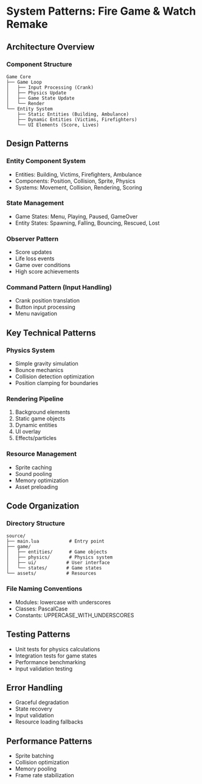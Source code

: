 # System Patterns: Fire Game & Watch Remake

## Architecture Overview

### Component Structure
```
Game Core
├── Game Loop
│   ├── Input Processing (Crank)
│   ├── Physics Update
│   ├── Game State Update
│   └── Render
└── Entity System
    ├── Static Entities (Building, Ambulance)
    ├── Dynamic Entities (Victims, Firefighters)
    └── UI Elements (Score, Lives)
```

## Design Patterns

### Entity Component System
- Entities: Building, Victims, Firefighters, Ambulance
- Components: Position, Collision, Sprite, Physics
- Systems: Movement, Collision, Rendering, Scoring

### State Management
- Game States: Menu, Playing, Paused, GameOver
- Entity States: Spawning, Falling, Bouncing, Rescued, Lost

### Observer Pattern
- Score updates
- Life loss events
- Game over conditions
- High score achievements

### Command Pattern (Input Handling)
- Crank position translation
- Button input processing
- Menu navigation

## Key Technical Patterns

### Physics System
- Simple gravity simulation
- Bounce mechanics
- Collision detection optimization
- Position clamping for boundaries

### Rendering Pipeline
1. Background elements
2. Static game objects
3. Dynamic entities
4. UI overlay
5. Effects/particles

### Resource Management
- Sprite caching
- Sound pooling
- Memory optimization
- Asset preloading

## Code Organization

### Directory Structure
```
source/
├── main.lua           # Entry point
├── game/
│   ├── entities/      # Game objects
│   ├── physics/       # Physics system
│   ├── ui/           # User interface
│   └── states/       # Game states
└── assets/           # Resources
```

### File Naming Conventions
- Modules: lowercase with underscores
- Classes: PascalCase
- Constants: UPPERCASE_WITH_UNDERSCORES

## Testing Patterns
- Unit tests for physics calculations
- Integration tests for game states
- Performance benchmarking
- Input validation testing

## Error Handling
- Graceful degradation
- State recovery
- Input validation
- Resource loading fallbacks

## Performance Patterns
- Sprite batching
- Collision optimization
- Memory pooling
- Frame rate stabilization
